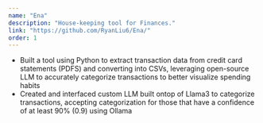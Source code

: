 ```yaml
---
name: "Ena"
description: "House-keeping tool for Finances."
link: "https://github.com/RyanLiu6/Ena/"
order: 1
---
```

* Built a tool using Python to extract transaction data from credit card statements (PDFS) and converting into CSVs, leveraging open-source LLM to accurately categorize transactions to better visualize spending habits
* Created and interfaced custom LLM built ontop of Llama3 to categorize transactions, accepting categorization for those that have a confidence of at least 90% (0.9) using Ollama
